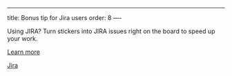 ---
title: Bonus tip for Jira users 
order: 8
—-

Using JIRA? Turn stickers into JIRA issues right on the board to speed up your work. 

[Learn more](https://help.realtimeboard.com/support/solutions/articles/11000029984-jira-cards)

[Jira](howTo:sticker-to-jira-card)
